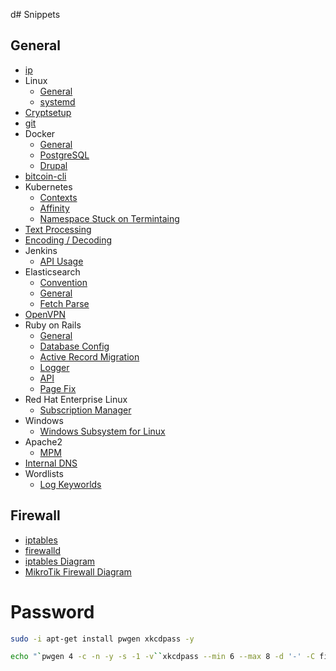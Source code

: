 d# Snippets

## General
* [ip](md-files/linux/ip.md)
* Linux
  * [General](md-files/linux/linux.md)
  * [systemd](md-files/linux/linux-systemd.md)
* [Cryptsetup](md-files/linux/cryptsetup.md)
* [git](md-files/git.md)
* Docker
  * [General](md-files/docker/docker-general.md)
  * [PostgreSQL](md-files/docker/docker-postgresql.md)
  * [Drupal](md-files/docker/docker-drupal.md)
* [bitcoin-cli](md-files/bitcoin-cli.md)
* Kubernetes
  * [Contexts](md-files/kubernetes/contexts.md)
  * [Affinity](md-files/kubernetes/affinity.md)
  * [Namespace Stuck on Termintaing](md-files/kubernetes/namespace-stuck-on-termintaing.md)
* [Text Processing](md-files/text-processing.md)
* [Encoding / Decoding](md-files/encoding-decoding.md)
* Jenkins
  * [API Usage](md-files/jenkins-api-usage.md)
* Elasticsearch
  * [Convention](md-files/elasticsearch/elasticsearch-convention.md)
  * [General](md-files/elasticsearch/elasticsearch.md)
  * [Fetch Parse](md-files/elasticsearch/elasticsearch-fetch-parse.md)
* [OpenVPN](md-files/openvpn.md)
* Ruby on Rails
  * [General](md-files/ruby-on-rails/general.md)
  * [Database Config](md-files/ruby-on-rails/database-config.md)
  * [Active Record Migration](md-files/ruby-on-rails/active-record-migration.md)
  * [Logger](md-files/ruby-on-rails/logger.md)
  * [API](md-files/ruby-on-rails/api.md)
  * [Page Fix](md-files/ruby-on-rails/page-fix.md)
* Red Hat Enterprise Linux
  * [Subscription Manager](md-files/linux/rhel-subscription-manager.md)
* Windows
  * [Windows Subsystem for Linux](md-files/windows/windows-wsl.md)
* Apache2
  * [MPM](md-files/php/apache2-mpm.md)
* [Internal DNS](md-files/internal-dns.md)
* Wordlists
  * [Log Keyworlds](md-files/log-keywords.md)

## Firewall

* [iptables](md-files/linux/iptables.md)
* [firewalld](md-files/firewalld.md)
* [iptables Diagram](md-files/firewall/iptables-diagram.md)
* [MikroTik Firewall Diagram](md-files/firewall/mikrotik-firewall-diagram.md)

# Password
```bash
sudo -i apt-get install pwgen xkcdpass -y

echo "`pwgen 4 -c -n -y -s -1 -v``xkcdpass --min 6 --max 8 -d '-' -C first -n 2 -c 1``pwgen 4 -c -n -y -s -1 -v`"
```
